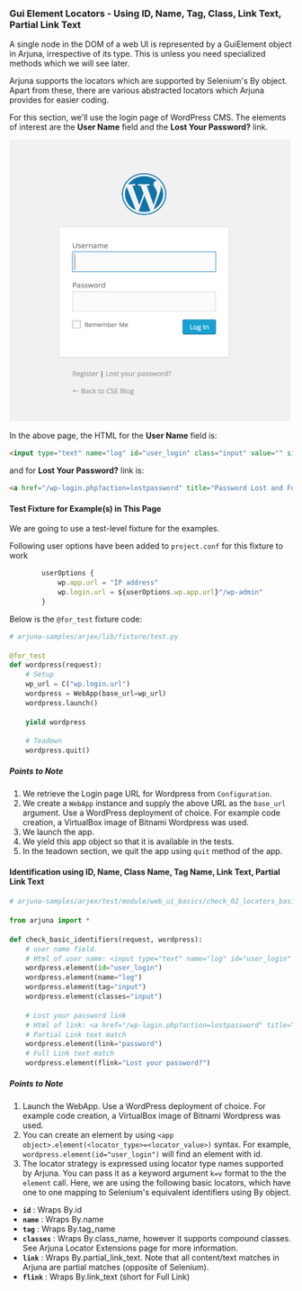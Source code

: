 ### Gui Element Locators - Using ID, Name, Tag, Class, Link Text, Partial Link Text

A single node in the DOM of a web UI is represented by a GuiElement object in Arjuna, irrespective of its type. This is unless you need specialized methods which we will see later.

Arjuna supports the locators which are supported by Selenium's By object. Apart from these, there are various abstracted locators which Arjuna provides for easier coding.

For this section, we'll use the login page of WordPress CMS. The elements of interest are the **User Name** field and the **Lost Your Password?** link.

<img src="img/wp_login.png" height="500" width="500">

In the above page, the HTML for the **User Name** field is:

```html
<input type="text" name="log" id="user_login" class="input" value="" size="20">
```

and for **Lost Your Password?** link is:

```html
<a href="/wp-login.php?action=lostpassword" title="Password Lost and Found">Lost your password?</a>
```

#### Test Fixture for Example(s) in This Page

We are going to use a test-level fixture for the examples.

Following user options have been added to `project.conf` for this fixture to work

```javascript
        userOptions {
	        wp.app.url = "IP address"
	        wp.login.url = ${userOptions.wp.app.url}"/wp-admin"
        }
```

Below is the `@for_test` fixture code:

```python
# arjuna-samples/arjex/lib/fixture/test.py

@for_test
def wordpress(request):
    # Setup
    wp_url = C("wp.login.url")
    wordpress = WebApp(base_url=wp_url)
    wordpress.launch()
    
    yield wordpress
    
    # Teadown    
    wordpress.quit()
```

##### Points to Note
1. We retrieve the Login page URL for Wordpress from `Configuration`.
2. We create a `WebApp` instance and supply the above URL as the `base_url` argument. Use a WordPress deployment of choice. For example code creation, a VirtualBox image of Bitnami Wordpress was used.
3. We launch the app.
4. We yield this app object so that it is available in the tests.
5. In the teadown section, we quit the app using `quit` method of the app.

#### Identification using ID, Name, Class Name, Tag Name, Link Text, Partial Link Text

```python
# arjuna-samples/arjex/test/module/web_ui_basics/check_02_locators_basic_locate.py

from arjuna import *

def check_basic_identifiers(request, wordpress):
    # user name field.
    # Html of user name: <input type="text" name="log" id="user_login" class="input" value="" size="20">
    wordpress.element(id="user_login")
    wordpress.element(name="log")
    wordpress.element(tag="input")
    wordpress.element(classes="input")

    # Lost your password link
    # Html of link: <a href="/wp-login.php?action=lostpassword" title="Password Lost and Found">Lost your password?</a>
    # Partial Link text match
    wordpress.element(link="password")
    # Full Link text match
    wordpress.element(flink="Lost your password?")
```

##### Points to Note
1. Launch the WebApp. Use a WordPress deployment of choice. For example code creation, a VirtualBox image of Bitnami Wordpress was used.
2. You can create an element by using `<app object>.element(<locator_type>=<locator_value>)` syntax. For example, `wordpress.element(id="user_login")` will find an element with id.
3. The locator strategy is expressed using locator type names supported by Arjuna. You can pass it as a keyword argument `k=v` format to the the `element` call. Here, we are using the following basic locators, which have one to one mapping to Selenium's equivalent identifiers using By object.
- **`id`** : Wraps By.id
- **`name`** : Wraps By.name
- **`tag`** : Wraps By.tag_name
- **`classes`** : Wraps By.class_name, however it supports compound classes. See Arjuna Locator Extensions page for more information.
- **`link`** : Wraps By.partial_link_text. Note that all content/text matches in Arjuna are partial matches (opposite of Selenium).
- **`flink`** : Wraps By.link_text (short for Full Link)